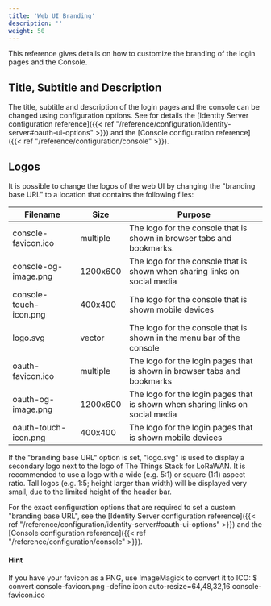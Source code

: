 ```yaml
---
title: 'Web UI Branding'
description: ''
weight: 50
---
```


This reference gives details on how to customize the branding of the login pages and the Console.

<!--more-->

## Title, Subtitle and Description

The title, subtitle and description of the login pages and the console can be changed using configuration options. See for details the [Identity Server configuration reference]({{< ref "/reference/configuration/identity-server#oauth-ui-options" >}}) and the [Console configuration reference]({{< ref "/reference/configuration/console" >}}).

## Logos

It is possible to change the logos of the web UI by changing the "branding base URL" to a location that contains the following files:

| **Filename**           | **Size** | **Purpose**                                                                   |
| ---------------------- | -------- | ----------------------------------------------------------------------------- |
| console-favicon.ico    | multiple | The logo for the console that is shown in browser tabs and bookmarks.         |
| console-og-image.png   | 1200x600 | The logo for the console that is shown when sharing links on social media     |
| console-touch-icon.png | 400x400  | The logo for the console that is shown mobile devices                         |
| logo.svg               | vector   | The logo for the console that is shown in the menu bar of the console         |
| oauth-favicon.ico      | multiple | The logo for the login pages that is shown in browser tabs and bookmarks      |
| oauth-og-image.png     | 1200x600 | The logo for the login pages that is shown when sharing links on social media |
| oauth-touch-icon.png   | 400x400  | The logo for the login pages that is shown mobile devices                     |

If the "branding base URL" option is set, "logo.svg" is used to display a secondary logo next to the logo of The Things Stack for LoRaWAN. It is recommended to use a logo with a wide (e.g. 5:1) or square (1:1) aspect ratio. Tall logos (e.g. 1:5; height larger than width) will be displayed very small, due to the limited height of the header bar.

For the exact configuration options that are required to set a custom "branding base URL", see the [Identity Server configuration reference]({{< ref "/reference/configuration/identity-server#oauth-ui-options" >}}) and the [Console configuration reference]({{< ref "/reference/configuration/console" >}}).

#### Hint

If you have your favicon as a PNG, use ImageMagick to convert it to ICO:
\$ convert console-favicon.png -define icon:auto-resize=64,48,32,16 console-favicon.ico
